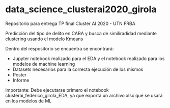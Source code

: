 # data_science_clusterai2020_girola
Repositorio para entrega TP final Cluster AI 2020 - UTN FRBA

Predicción del tipo de delito en CABA y busca de similiradidad mediante clustering usando el modelo Kmeans 

Dentro del respositorio se encuentra se encontrará:
- Jupyter notebook realizado para el EDA y el notebook realizado para los modelos de machine learning
- Datasets necesarios para la correcta ejecución de los mismos
- Poster
- Informe 

Importante: Debe ejecutarse primero el notebook clusterai_federico_girola_EDA, ya que exporta un archivo xlsx que se usará en los modelos de ML
